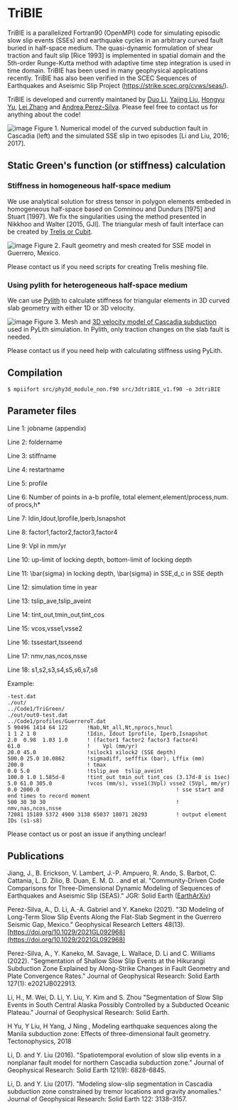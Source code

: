 # TriBIE
TriBIE is a parallelized Fortran90 (OpenMPI) code for simulating episodic slow slip events (SSEs) and earthquake cycles in an arbitrary curved fault buried in half-space medium. The quasi-dynamic formulation of shear traction and fault slip [Rice 1993] is implemented in spatial domain and the 5th-order Runge-Kutta method with adaptive time step integration is used in time domain. TriBIE has been used in many geophysical applications recently. TriBIE has also been verified in the SCEC Sequences of Earthquakes and Aseismic Slip Project (https://strike.scec.org/cvws/seas/). 

TriBIE is developed and currently maintaned by [Duo Li](https://daisy20170101.github.io/duo_li.github.io/), [Yajing Liu](https://www.mcgill.ca/eps/liu), [Hongyu Yu](https://scholar.google.com/citations?user=XzF1Ed0AAAAJ&hl=en), [Lei Zhang](https://www.eq-igl.ac.cn/fgzc/info/2019/20831.html) and [Andrea Perez-Silva](https://www.researchgate.net/scientific-contributions/Andrea-Perez-Silva-2190753609). Please feel free to contact us for anything about the code!

![image](https://github.com/daisy20170101/TriBIE/blob/master/post_precessing/SSE_CAS_web.png)
Figure 1. Numerical model of the curved subduction fault in Cascadia (left) and the simulated SSE slip in two episodes [Li and Liu, 2016; 2017].

## Static Green's function (or stiffness) calculation
### Stiffness in homogeneous half-space medium
We use analytical solution for stress tensor in polygon elements embeded in homogeneous half-space based on Comninou and Dundurs [1975] and Stuart [1997].
We fix the singularities using the method presented in Nikkhoo and Walter [2015, GJI]. The triangular mesh of fault interface can be created by [Trelis or Cubit](https://coreform.com/products/coreform-cubit/). 

![image](https://github.com/daisy20170101/TriBIE/blob/master/post_precessing/GuerreroSlabMesh.png)
Figure 2. Fault geometry and mesh created for SSE model in Guerrero, Mexico.

Please contact us if you need scripts for creating Trelis meshing file. 
    
### Using pylith for heterogeneous half-space medium
We can use [Pylith](https://geodynamics.org/resources/pylith) to calculate stiffness for triangular elements in 3D curved slab geometry with either 1D or 3D velocity. 

![image](https://github.com/daisy20170101/TriBIE/blob/master/post_precessing/CAS_3d2.png)
Figure 3. Mesh and [3D velocity model of Cascadia subduction](https://pubs.er.usgs.gov/publication/ofr20171152)  used in PyLith simulation. In Pylith, only traction changes on the slab fault is needed.

Please contact us if you need help with calculating stiffness using PyLith. 

## Compilation

``
$ mpiifort src/phy3d_module_non.f90 src/3dtriBIE_v1.f90 -o 3dtriBIE
``

## Parameter files

Line 1: jobname (appendix)

Line 2: foldername

Line 3: stiffname

Line 4: restartname

Line 5: profile

Line 6: Number of points in a-b profile, total element,element/process,num. of procs,h*

Line 7: Idin,Idout,Iprofile,Iperb,Isnapshot

Line 8: factor1,factor2,factor3,factor4

Line 9: Vpl in mm/yr

Line 10: up-limit of locking depth, bottom-limit of locking depth

Line 11: \bar{sigma} in locking depth, \bar{sigma} in SSE,d_c in SSE depth

Line 12: simulation time in year

Line 13: tslip_ave,tslip_aveint

Line 14: tint_out,tmin_out,tint_cos

Line 15: vcos,vsse1,vsse2

Line 16: tssestart,tsseend

Line 17: nmv,nas,ncos,nsse

Line 18: s1,s2,s3,s4,s5,s6,s7,s8


Example:

    -test.dat
    ./out/
    ../Code1/TriGreen/
    ./out/out0-test.dat
    ../Code1/profiles/GuerreroT.dat
    5 90496 1414 64 122      !Nab,Nt_all,Nt,nprocs,hnucl
    1 1 2 1 0                !Idin, Idout Iprofile, Iperb,Isnapshot
    2.0  0.98  1.03 1.0      ! (factor1 factor2 factor3 factor4)
    61.0                     !    Vpl (mm/yr)
    20.0 45.0                !xilock1 xilock2 (SSE depth)
    500.0 25.0 10.0862       !sigmadiff, sefffix (bar), Lffix (mm)
    200.0                    ! tmax
    0.0 5.0                  !tslip_ave  tslip_aveint
    100.0 1.0 1.585d-8       !tint_out tmin_out tint_cos (3.17d-8 is 1sec)
    5.0 61.0 305.0           !vcos (mm/s), vsse1(3Vpl) vsse2 (5Vpl, mm/yr)
    0.0 2000.0                                           ! sse start and end times to record moment
    500 30 30 30                                         ! nmv,nas,ncos,nsse
    72081 15189 5372 4900 3138 65037 18071 20293         ! output element IDs (s1-s8)


Please contact us or post an issue if anything unclear!

## Publications

Jiang, J., B. Erickson, V. Lambert, J.-P. Ampuero, R. Ando, S. Barbot, C. Cattania, L. D. Zilio, B. Duan, E. M. D. . and et al. "Community-Driven Code Comparisons for Three-Dimensional Dynamic Modeling of Sequences of Earthquakes and Aseismic Slip (SEAS)." JGR: Solid Earth ([EarthArXiv](doi:10.1002/essoar.10508582.1))

Perez-Silva, A., D. Li, A.-A. Gabriel and Y. Kaneko (2021). "3D Modeling of Long-Term Slow Slip Events Along the Flat-Slab Segment in the Guerrero Seismic Gap, Mexico." Geophysical Research Letters 48(13). [https://doi.org/10.1029/2021GL092968](https://doi.org/10.1029/2021GL092968)

Perez-Silva, A., Y. Kaneko, M. Savage, L. Wallace, D. Li and C. Williams (2022). "Segmentation of Shallow Slow Slip Events at the Hikurangi Subduction Zone Explained by Along-Strike Changes in Fault Geometry and Plate Convergence Rates." Journal of Geophysical Research: Solid Earth 127(1): e2021JB022913.

Li, H., M. Wei, D. Li, Y. Liu, Y. Kim and S. Zhou "Segmentation of Slow Slip Events in South Central Alaska Possibly Controlled by a Subducted Oceanic Plateau." Journal of Geophysical Research: Solid Earth.

H Yu, Y Liu, H Yang, J Ning , Modeling earthquake sequences along the Manila subduction zone: Effects of three-dimensional fault geometry. Tectonophysics, 2018

Li, D. and Y. Liu (2016). "Spatiotemporal evolution of slow slip events in a nonplanar fault model for northern Cascadia subduction zone." Journal of Geophysical Research: Solid Earth 121(9): 6828-6845.

Li, D. and Y. Liu (2017). "Modeling slow-slip segmentation in Cascadia subduction zone constrained by tremor locations and gravity anomalies." Journal of Geophysical Research: Solid Earth 122: 3138–3157.

